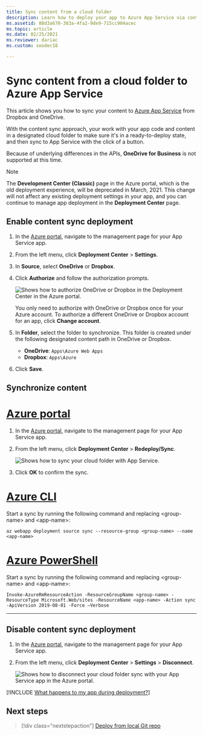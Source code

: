 ```yaml
---
title: Sync content from a cloud folder
description: Learn how to deploy your app to Azure App Service via content sync from a cloud folder, including OneDrive or Dropbox.
ms.assetid: 88d3a670-303a-4fa2-9de9-715cc904acec
ms.topic: article
ms.date: 02/25/2021
ms.reviewer: dariac
ms.custom: seodec18

---
```

# Sync content from a cloud folder to Azure App Service
This article shows you how to sync your content to [Azure App Service](./overview.md) from Dropbox and OneDrive. 

With the content sync approach, your work with your app code and content in a designated cloud folder to make sure it's in a ready-to-deploy state, and then sync to App Service with the click of a button. 

Because of underlying differences in the APIs, **OneDrive for Business** is not supported at this time.

> [!NOTE]
> The **Development Center (Classic)** page in the Azure portal, which is the old deployment experience, will be deprecated in March, 2021. This change will not affect any existing deployment settings in your app, and you can continue to manage app deployment in the **Deployment Center** page.

## Enable content sync deployment

1. In the [Azure portal](https://portal.azure.com), navigate to the management page for your App Service app.

1. From the left menu, click **Deployment Center** > **Settings**. 

1. In **Source**, select **OneDrive** or **Dropbox**.

1. Click **Authorize** and follow the authorization prompts. 

    ![Shows how to authorize OneDrive or Dropbox in the Deployment Center in the Azure portal.](media/app-service-deploy-content-sync/choose-source.png)

    You only need to authorize with OneDrive or Dropbox once for your Azure account. To authorize a different OneDrive or Dropbox account for an app, click **Change account**.

1. In **Folder**, select the folder to synchronize. This folder is created under the following designated content path in OneDrive or Dropbox. 
   
    * **OneDrive**: `Apps\Azure Web Apps`
    * **Dropbox**: `Apps\Azure`
    
1. Click **Save**.

## Synchronize content

# [Azure portal](#tab/portal)

1. In the [Azure portal](https://portal.azure.com), navigate to the management page for your App Service app.

1. From the left menu, click **Deployment Center** > **Redeploy/Sync**. 

    ![Shows how to sync your cloud folder with App Service.](media/app-service-deploy-content-sync/synchronize.png)
   
1. Click **OK** to confirm the sync.

# [Azure CLI](#tab/cli)

Start a sync by running the following command and replacing \<group-name> and \<app-name>:

```azurecli-interactive
az webapp deployment source sync --resource-group <group-name> --name <app-name>
```

# [Azure PowerShell](#tab/powershell)

Start a sync by running the following command and replacing \<group-name> and \<app-name>:

```azurepowershell-interactive
Invoke-AzureRmResourceAction -ResourceGroupName <group-name> -ResourceType Microsoft.Web/sites -ResourceName <app-name> -Action sync -ApiVersion 2019-08-01 -Force –Verbose
```

-----

## Disable content sync deployment

1. In the [Azure portal](https://portal.azure.com), navigate to the management page for your App Service app.

1. From the left menu, click **Deployment Center** > **Settings** > **Disconnect**. 

    ![Shows how to disconnect your cloud folder sync with your App Service app in the Azure portal.](media/app-service-deploy-content-sync/disable.png)

[!INCLUDE [What happens to my app during deployment?](../../includes/app-service-deploy-atomicity.md)]

## Next steps

> [!div class="nextstepaction"]
> [Deploy from local Git repo](deploy-local-git.md)
